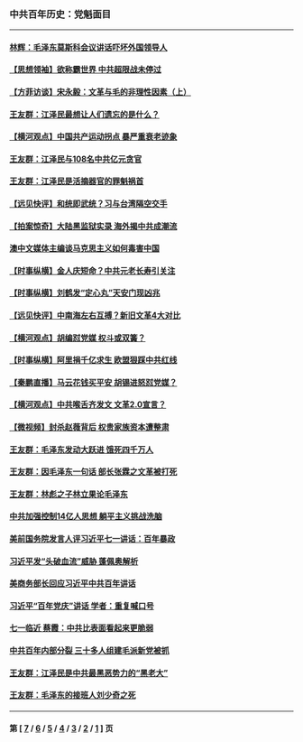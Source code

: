 ### 中共百年历史：党魁面目
---
#### [林辉：毛泽东莫斯科会议讲话吓坏外国领导人](../../pages/nf1176107/n13917931.md?02130430) 
#### [【思想领袖】欲称霸世界 中共超限战未停过](../../pages/nf1176107/n13745142.md?02130430) 
#### [【方菲访谈】宋永毅：文革与毛的非理性因素（上）](../../pages/nf1176107/n13469956.md?02130430) 
#### [王友群：江泽民最想让人们遗忘的是什么？](../../pages/nf1176107/n13408949.md?02130430) 
#### [【横河观点】中国共产运动拐点 暴严重衰老迹象](../../pages/nf1176107/n13388333.md?02130430) 
#### [王友群：江泽民与108名中共亿元贪官](../../pages/nf1176107/n13352358.md?02130430) 
#### [王友群：江泽民是活摘器官的罪魁祸首](../../pages/nf1176107/n13336903.md?02130430) 
#### [【远见快评】和统即武统？习与台湾隔空交手](../../pages/nf1176107/n13297739.md?02130430) 
#### [【拍案惊奇】大陆黑监狱实录 海外揭中共成潮流](../../pages/nf1176107/n13288853.md?02130430) 
#### [澳中文媒体主编谈马克思主义如何毒害中国](../../pages/nf1176107/n13257387.md?02130430) 
#### [【时事纵横】金人庆短命？中共元老长寿引关注](../../pages/nf1176107/n13217934.md?02130430) 
#### [【时事纵横】刘鹤发“定心丸”天安门现凶兆](../../pages/nf1176107/n13215416.md?02130430) 
#### [【远见快评】中南海左右互搏？新旧文革4大对比](../../pages/nf1176107/n13214745.md?02130430) 
#### [【横河观点】胡编怼党媒 权斗或双簧？](../../pages/nf1176107/n13210864.md?02130430) 
#### [【时事纵横】阿里捐千亿求生 欧盟狠踩中共红线](../../pages/nf1176107/n13206431.md?02130430) 
#### [【秦鹏直播】马云花钱买平安 胡锡进怒怼党媒？](../../pages/nf1176107/n13206392.md?02130430) 
#### [【横河观点】中共喉舌齐发文 文革2.0宣言？](../../pages/nf1176107/n13201248.md?02130430) 
#### [【微视频】封杀赵薇背后 权贵家族资本遭整肃](../../pages/nf1176107/n13197798.md?02130430) 
#### [王友群：毛泽东发动大跃进 饿死四千万人](../../pages/nf1176107/n13177158.md?02130430) 
#### [王友群：因毛泽东一句话 部长张霖之文革被打死](../../pages/nf1176107/n13161711.md?02130430) 
#### [王友群：林彪之子林立果论毛泽东](../../pages/nf1176107/n13128622.md?02130430) 
#### [中共加强控制14亿人思想 躺平主义挑战洗脑](../../pages/nf1176107/n13094299.md?02130430) 
#### [美前国务院发言人评习近平七一讲话：百年暴政](../../pages/nf1176107/n13066986.md?02130430) 
#### [习近平发“头破血流”威胁 蓬佩奥解析](../../pages/nf1176107/n13063604.md?02130430) 
#### [美商务部长回应习近平中共百年讲话](../../pages/nf1176107/n13062903.md?02130430) 
#### [习近平“百年党庆”讲话 学者：重复喊口号](../../pages/nf1176107/n13061411.md?02130430) 
#### [七一临近 蔡霞：中共比表面看起来更脆弱](../../pages/nf1176107/n13056418.md?02130430) 
#### [中共百年内部分裂 三十多人组建毛派新党被抓](../../pages/nf1176107/n13044023.md?02130430) 
#### [王友群：江泽民是中共最黑恶势力的“黑老大”](../../pages/nf1176107/n13022180.md?02130430) 
#### [王友群：毛泽东的接班人刘少奇之死](../../pages/nf1176107/n12991772.md?02130430) 

---
#### 第 [ [7](./7.md?02130430) / [6](./6.md?02130430) / [5](./5.md?02130430) / [4](./4.md?02130430) / [3](./3.md?02130430) / [2](./2.md?02130430) / [1](./1.md?02130430) ] 页
